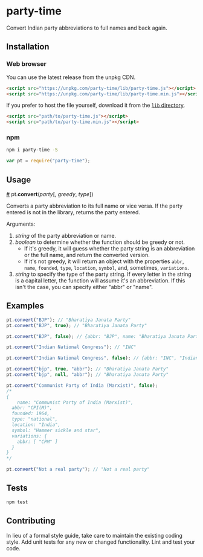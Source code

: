 # party-time
Convert Indian party abbreviations to full names and back again.

## Installation

### Web browser

You can use the latest release from the unpkg CDN.
```html
<script src="https://unpkg.com/party-time/lib/party-time.js"></script>
<script src="https://unpkg.com/party-time/lib/party-time.min.js"></script>
```
If you prefer to host the file yourself, download it from the [`lib` directory](https://github.com/HindustanTimesLabs/party-time/tree/master/lib).
```html
<script src="path/to/party-time.js"></script>
<script src="path/to/party-time.min.js"></script>
```

### npm
```bash
npm i party-time -S
```
```js
var pt = require("party-time");
```

## Usage

<a name="convert" href="#convert">#</a> pt.<b>convert</b>(<i>party</i>[, <i>greedy</i>, <i>type</i>])

Converts a party abbreviation to its full name or vice versa. If the party entered is not in the library, returns the party entered.

Arguments:
1. *string* of the party abbreviation or name.
2. *boolean* to determine whether the function should be greedy or not. 
	* If it's greedy, it will guess whether the party string is an abbreviation or the full name, and return the converted version.
	* If it's not greedy, it will return an object with the properties `abbr`, `name`, `founded`, `type`, `location`, `symbol`, and, sometimes, `variations`.
3. *string* to specify the type of the party string. If every letter in the string is a capital letter, the function will assume it's an abbreviation. If this isn't the case, you can specify either "abbr" or "name".

## Examples

```js
pt.convert("BJP"); // "Bharatiya Janata Party"
pt.convert("BJP", true); // "Bharatiya Janata Party"

pt.convert("BJP", false); // {abbr: "BJP", name: "Bharatiya Janata Party"}

pt.convert("Indian National Congress"); // "INC"

pt.convert("Indian National Congress", false); // {abbr: "INC", "Indian National Congress"}

pt.convert("bjp", true, "abbr"); // "Bharatiya Janata Party"
pt.convert("bjp", null, "abbr"); // "Bharatiya Janata Party"

pt.convert("Communist Party of India (Marxist)", false); 
/*
{ 
	name: "Communist Party of India (Marxist)",
  abbr: "CPI(M)",
  founded: 1964,
  type: "national",
  location: "India",
  symbol: "Hammer sickle and star",
  variations: { 
  	abbr: [ "CPM" ] 
  } 
}
*/

pt.convert("Not a real party"); // "Not a real party"

```

## Tests
```bash
npm test
```

## Contributing
In lieu of a formal style guide, take care to maintain the existing coding style. Add unit tests for any new or changed functionality. Lint and test your code.